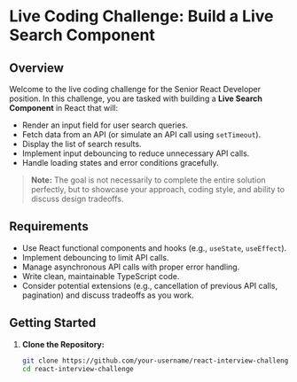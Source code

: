 # Live Coding Challenge: Build a Live Search Component

## Overview

Welcome to the live coding challenge for the Senior React Developer position. In this challenge, you are tasked with building a **Live Search Component** in React that will:

- Render an input field for user search queries.
- Fetch data from an API (or simulate an API call using `setTimeout`).
- Display the list of search results.
- Implement input debouncing to reduce unnecessary API calls.
- Handle loading states and error conditions gracefully.

> **Note:** The goal is not necessarily to complete the entire solution perfectly, but to showcase your approach, coding style, and ability to discuss design tradeoffs.

## Requirements

- Use React functional components and hooks (e.g., `useState`, `useEffect`).
- Implement debouncing to limit API calls.
- Manage asynchronous API calls with proper error handling.
- Write clean, maintainable TypeScript code.
- Consider potential extensions (e.g., cancellation of previous API calls, pagination) and discuss tradeoffs as you work.

## Getting Started

1. **Clone the Repository:**

   ```bash
   git clone https://github.com/your-username/react-interview-challenge.git
   cd react-interview-challenge
